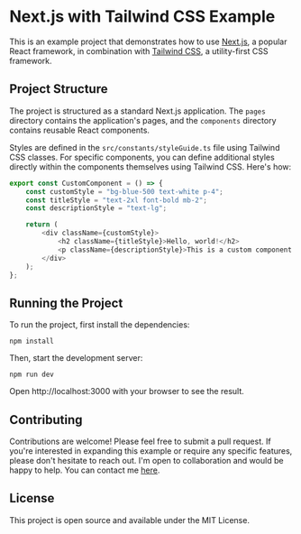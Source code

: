 # Next.js with Tailwind CSS Example

This is an example project that demonstrates how to use [Next.js](https://nextjs.org/), a popular React framework, in combination with [Tailwind CSS](https://tailwindcss.com/), a utility-first CSS framework.

## Project Structure

The project is structured as a standard Next.js application. The `pages` directory contains the application's pages, and the `components` directory contains reusable React components.

Styles are defined in the `src/constants/styleGuide.ts` file using Tailwind CSS classes. For specific components, you can define additional styles directly within the components themselves using Tailwind CSS. Here's how:

```ts
export const CustomComponent = () => {
    const customStyle = "bg-blue-500 text-white p-4";
    const titleStyle = "text-2xl font-bold mb-2";
    const descriptionStyle = "text-lg";

    return (
        <div className={customStyle}>
            <h2 className={titleStyle}>Hello, world!</h2>
            <p className={descriptionStyle}>This is a custom component.</p>
        </div>
    );
};
```

## Running the Project

To run the project, first install the dependencies:

`npm install`

Then, start the development server:

`npm run dev`

Open http://localhost:3000 with your browser to see the result.

## Contributing

Contributions are welcome! Please feel free to submit a pull request.
If you're interested in expanding this example or require any specific features, please don't hesitate to reach out. I'm open to collaboration and would be happy to help. You can contact me [here](https://www.chethanprabhakar.com/#contact).

## License

This project is open source and available under the MIT License.
